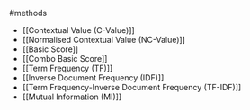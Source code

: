 #methods 

- [[Contextual Value (C-Value)]]
- [[Normalised Contextual Value (NC-Value)]]
- [[Basic Score]]
- [[Combo Basic Score]]
- [[Term Frequency (TF)]]
- [[Inverse Document Frequency (IDF)]]
- [[Term Frequency-Inverse Document Frequency (TF-IDF)]]
- [[Mutual Information (MI)]]